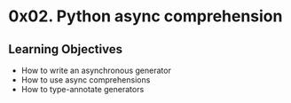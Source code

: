 # 0x02. Python async comprehension
## Learning Objectives
- How to write an asynchronous generator
- How to use async comprehensions
- How to type-annotate generators